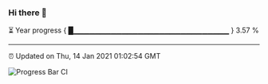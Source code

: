 ### Hi there 👋

⏳ Year progress { █▁▁▁▁▁▁▁▁▁▁▁▁▁▁▁▁▁▁▁▁▁▁▁▁▁▁▁▁▁ } 3.57 %

---

⏰ Updated on Thu, 14 Jan 2021 01:02:54 GMT

![Progress Bar CI](https://github.com/liununu/liununu/workflows/Progress%20Bar%20CI/badge.svg)
